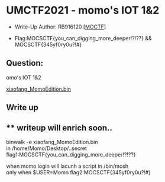 # UMCTF2021 - momo's IOT 1&2

- Write-Up Author: RB916120 \[[MOCTF](https://www.facebook.com/MOCSCTF)\]

- Flag:MOCSCTF{you_can_digging_more_deeper!?!??} && MOCSCTF{345yf0ry0u?!#}

## **Question:**
omo's IOT 1&2

[xiaofang_MomoEdition.bin](./xiaofang_MomoEdition.bin)

## Write up
** writeup will enrich soon..
---

binwalk -e xiaofang_MomoEdition.bin  
in /home/Momo/Desktop/..secret  
flag1:MOCSCTF{you_can_digging_more_deeper!?!??}

when momo login will lacunh a script in /bin/mosh  
only when $USER=Momo
flag2:MOCSCTF{345yf0ry0u?!#}